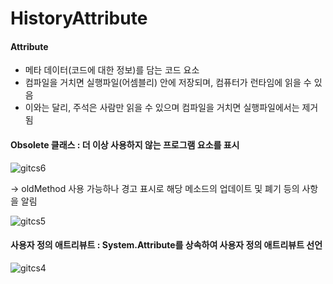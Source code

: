 # HistoryAttribute

#### Attribute
- 메타 데이터(코드에 대한 정보)를 담는 코드 요소
- 컴파일을 거치면 실행파일(어셈블리) 안에 저장되며, 컴퓨터가 런타임에 읽을 수 있음
- 이와는 달리, 주석은 사람만 읽을 수 있으며 컴파일을 거치면 실행파일에서는 제거됨

#### Obsolete 클래스 : 더 이상 사용하지 않는 프로그램 요소를 표시

![gitcs6](https://user-images.githubusercontent.com/55019081/169217278-07cf1b36-1a52-489c-a5fd-44134fb78050.GIF)

-> oldMethod 사용 가능하나 경고 표시로 해당 메소드의 업데이트 및 폐기 등의 사항을 알림

![gitcs5](https://user-images.githubusercontent.com/55019081/169216985-11d08143-9b9f-4324-bd38-baf2551563c6.GIF)

#### 사용자 정의 애트리뷰트 : System.Attribute를 상속하여 사용자 정의 애트리뷰트 선언

![gitcs4](https://user-images.githubusercontent.com/55019081/169214179-e7ede600-43f6-437a-8d32-965438906ef4.GIF)
